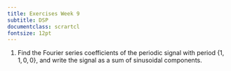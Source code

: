 ```yaml
---
title: Exercises Week 9
subtitle: DSP
documentclass: scrartcl
fontsize: 12pt
---
```


1. Find the Fourier series coefficients of the periodic signal with period $\{1, 1, 0, 0\}$,
and write the signal as a sum of sinusoidal components.

